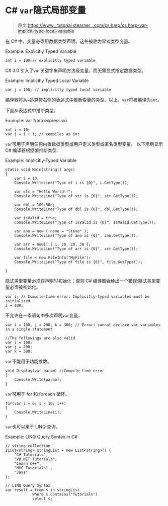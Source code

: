 # C# `var`隐式局部变量

> 原文:[https://www . tutorial stearner . com/cs harp/cs harp-var-implicit-type-local-variable](https://www.tutorialsteacher.com/csharp/csharp-var-implicit-typed-local-variable)

在 C# 中，变量必须用数据类型声明。这些被称为显式类型变量。

Example: Explicitly Typed Variable

```
int i = 100;// explicitly typed variable 
```

C# 3.0 引入了`var`关键字来声明方法级变量，而无需显式指定数据类型。

Example: Implicitly Typed Local Variable

```
var j = 100; // implicitly typed local variable 
```

编译器将从`=`运算符右侧的表达式中推断变量的类型。以上，`var`将被编译为`int`。

下面从表达式中推断类型。

Example: var from expression

```
int i = 10;
var j = i + 1; // compiles as int 
```

`var`可用于声明任何内置数据类型或用户定义类型或匿名类型变量。 以下示例显示 C# 编译器根据值推断类型:

Example: Implicitly-Typed Variable

```
static void Main(string[] args)
{
    var i = 10;
    Console.WriteLine("Type of i is {0}", i.GetType());

    var str = "Hello World!!";
    Console.WriteLine("Type of str is {0}", str.GetType());

    var dbl = 100.50d;
    Console.WriteLine("Type of dbl is {0}", dbl.GetType());

    var isValid = true;
    Console.WriteLine("Type of isValid is {0}", isValid.GetType());

    var ano = new { name = "Steve" };
    Console.WriteLine("Type of ano is {0}", ano.GetType());

    var arr = new[] { 1, 10, 20, 30 };
    Console.WriteLine("Type of arr is {0}", arr.GetType());

    var file = new FileInfo("MyFile");
    Console.WriteLine("Type of file is {0}", file.GetType());

} 
```

隐式类型变量必须在声明时初始化；否则 C# 编译器会给出一个错误:隐式类型变量必须被初始化。

```
var i; // Compile-time error: Implicitly-typed variables must be initialized
i = 100; 
```

不允许在一条语句中多次声明`var`变量。

```
var i = 100, j = 200, k = 300; // Error: cannot declare var variables in a single statement

//The followings are also valid
var i = 100; 
var j = 200; 
var k = 300; 
```

`var`不能用于功能参数。

```
void Display(var param) //Compile-time error
{
    Console.Write(param);
} 
```

`var`可用于 for 和 foreach 循环。

```
for(var i = 0; i < 10; i++)
{
    Console.WriteLine(i);
} 
```

`var`也可以用于 LINQ 查询。

Example: LINQ Query Syntax in C#

```
// string collection
IList<string> stringList = new List<string>() { 
    "C# Tutorials",
    "VB.NET Tutorials",
    "Learn C++",
    "MVC Tutorials" ,
    "Java" 
};

// LINQ Query Syntax
var result = from s in stringList
            where s.Contains("Tutorials") 
            select s;
```